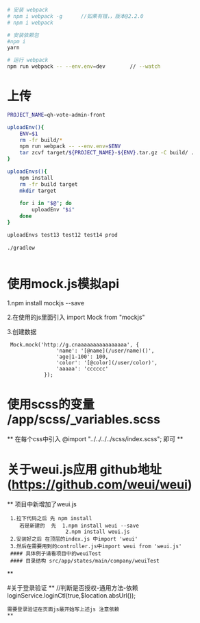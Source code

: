 

```bash
# 安装 webpack
# npm i webpack -g      //如果有错，，版本@2.2.0
# npm i webpack

# 安装依赖包
#npm i
yarn

# 运行 webpack
npm run webpack -- --env.env=dev        // --watch
```


# 上传

```bash
PROJECT_NAME=qh-vote-admin-front

uploadEnv(){
    ENV=$1
    rm -fr build/*
    npm run webpack -- --env.env=$ENV
    tar zcvf target/${PROJECT_NAME}-${ENV}.tar.gz -C build/ .
}

uploadEnvs(){
    npm install
    rm -fr build target
    mkdir target
    
    for i in "$@"; do 
        uploadEnv "$i"
    done
}

uploadEnvs test13 test12 test14 prod
 
./gradlew 
 
```
# 使用mock.js模拟api

1.npm install mockjs --save

2.在使用的js里面引入
   import Mock from "mockjs"
    
3.创建数据  
```
 Mock.mock('http://g.cnaaaaaaaaaaaaaaaa', {
                'name': '[@name](/user/name)()',
                'age|1-100': 100,
                'color': '[@color](/user/color)',
                'aaaaa': 'cccccc'
            });

```

# 使用scss的变量 /app/scss/_variables.scss

 **
    在每个css中引入  @import "../../../../scss/index.scss";
    即可
 **
 
# 关于weui.js应用 github地址(https://github.com/weui/weui)
   **
     项目中新增加了weui.js 
     
     1.拉下代码之后 先 npm install
        若是新建的  先  1.npm install weui --save
                       2.npm install weui.js
     2.安装好之后 在顶层的index.js 中import 'weui' 
     3.然后在需要用到的controller.js中import weui from 'weui.js'
     #### 具体例子请看项目中的weuiTest  
     #### 目录结构 src/app/states/main/company/weuiTest
   **
   
#关于登录验证 
    **
    //判断是否授权-通用方法-依赖
            loginService.loginCtl(true,$location.absUrl());
            
    需要登录验证在页面js最开始写上述js 注意依赖
    **